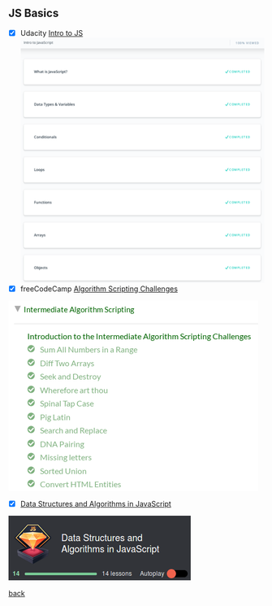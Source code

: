 ## JS Basics

- [x] Udacity [Intro to JS](https://www.udacity.com/course/intro-to-javascript--ud803)
![completed](intro_to_js_udacity.png)
- [x] freeCodeCamp [Algorithm Scripting Challenges](https://learn.freecodecamp.org/javascript-algorithms-and-data-structures/intermediate-algorithm-scripting/)

![completed](freecodecamp.png)

- [x] [Data Structures and Algorithms in JavaScript](https://egghead.io/courses/data-structures-and-algorithms-in-javascript)

![completed](js_data_algorithms.png)

[back](../README.md)